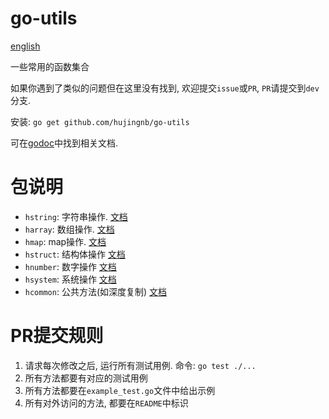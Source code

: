# go-utils

[english](./README.en.md)

一些常用的函数集合

如果你遇到了类似的问题但在这里没有找到, 欢迎提交`issue`或`PR`, `PR`请提交到`dev`分支.

安装: `go get github.com/hujingnb/go-utils`

可在[godoc](https://pkg.go.dev/github.com/hujingnb/go-utils)中找到相关文档.

# 包说明

* `hstring`: 字符串操作. [文档](./string/README.md)
* `harray`: 数组操作. [文档](harray/README.md)
* `hmap`: map操作. [文档](./map/README.md)
* `hstruct`: 结构体操作 [文档](hstruct/README.md)
* `hnumber`: 数字操作 [文档](hnumber/README.md)
* `hsystem`: 系统操作 [文档](hsystem/README.md)
* `hcommon`: 公共方法(如深度复制) [文档](./hcommon/README.md)

# PR提交规则

1. 请求每次修改之后, 运行所有测试用例. 命令: `go test ./...`
2. 所有方法都要有对应的测试用例
3. 所有方法都要在`example_test.go`文件中给出示例
4. 所有对外访问的方法, 都要在`README`中标识
